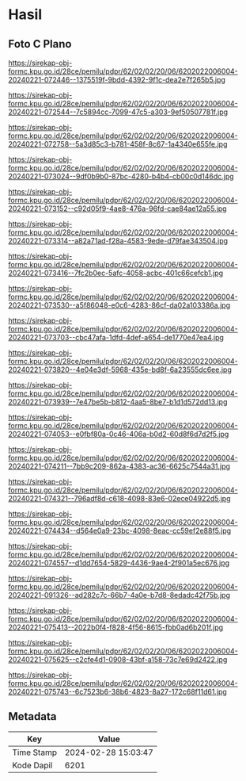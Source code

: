 # Hasil

## Foto C Plano

https://sirekap-obj-formc.kpu.go.id/28ce/pemilu/pdpr/62/02/02/20/06/6202022006004-20240221-072446--1375519f-9bdd-4392-9f1c-dea2e7f265b5.jpg

https://sirekap-obj-formc.kpu.go.id/28ce/pemilu/pdpr/62/02/02/20/06/6202022006004-20240221-072544--7c5894cc-7099-47c5-a303-9ef50507781f.jpg

https://sirekap-obj-formc.kpu.go.id/28ce/pemilu/pdpr/62/02/02/20/06/6202022006004-20240221-072758--5a3d85c3-b781-458f-8c67-1a4340e655fe.jpg

https://sirekap-obj-formc.kpu.go.id/28ce/pemilu/pdpr/62/02/02/20/06/6202022006004-20240221-073024--9df0b9b0-87bc-4280-b4b4-cb00c0d146dc.jpg

https://sirekap-obj-formc.kpu.go.id/28ce/pemilu/pdpr/62/02/02/20/06/6202022006004-20240221-073152--c92d05f9-4ae8-476a-96fd-cae84ae12a55.jpg

https://sirekap-obj-formc.kpu.go.id/28ce/pemilu/pdpr/62/02/02/20/06/6202022006004-20240221-073314--a82a71ad-f28a-4583-9ede-d79fae343504.jpg

https://sirekap-obj-formc.kpu.go.id/28ce/pemilu/pdpr/62/02/02/20/06/6202022006004-20240221-073416--7fc2b0ec-5afc-4058-acbc-401c66cefcb1.jpg

https://sirekap-obj-formc.kpu.go.id/28ce/pemilu/pdpr/62/02/02/20/06/6202022006004-20240221-073530--a5f86048-e0c6-4283-86cf-da02a103386a.jpg

https://sirekap-obj-formc.kpu.go.id/28ce/pemilu/pdpr/62/02/02/20/06/6202022006004-20240221-073703--cbc47afa-1dfd-4def-a654-de1770e47ea4.jpg

https://sirekap-obj-formc.kpu.go.id/28ce/pemilu/pdpr/62/02/02/20/06/6202022006004-20240221-073820--4e04e3df-5968-435e-bd8f-6a23555dc6ee.jpg

https://sirekap-obj-formc.kpu.go.id/28ce/pemilu/pdpr/62/02/02/20/06/6202022006004-20240221-073939--7e47be5b-b812-4aa5-8be7-b1d1d572dd13.jpg

https://sirekap-obj-formc.kpu.go.id/28ce/pemilu/pdpr/62/02/02/20/06/6202022006004-20240221-074053--e0fbf80a-0c46-406a-b0d2-60d8f6d7d2f5.jpg

https://sirekap-obj-formc.kpu.go.id/28ce/pemilu/pdpr/62/02/02/20/06/6202022006004-20240221-074211--7bb9c209-862a-4383-ac36-6625c7544a31.jpg

https://sirekap-obj-formc.kpu.go.id/28ce/pemilu/pdpr/62/02/02/20/06/6202022006004-20240221-074321--796adf8d-c618-4098-83e6-02ece04922d5.jpg

https://sirekap-obj-formc.kpu.go.id/28ce/pemilu/pdpr/62/02/02/20/06/6202022006004-20240221-074434--d564e0a9-23bc-4098-8eac-cc59ef2e88f5.jpg

https://sirekap-obj-formc.kpu.go.id/28ce/pemilu/pdpr/62/02/02/20/06/6202022006004-20240221-074557--d1dd7654-5829-4436-9ae4-2f901a5ec676.jpg

https://sirekap-obj-formc.kpu.go.id/28ce/pemilu/pdpr/62/02/02/20/06/6202022006004-20240221-091326--ad282c7c-66b7-4a0e-b7d8-8edadc42f75b.jpg

https://sirekap-obj-formc.kpu.go.id/28ce/pemilu/pdpr/62/02/02/20/06/6202022006004-20240221-075413--2022b0f4-f828-4f56-8615-fbb0ad6b201f.jpg

https://sirekap-obj-formc.kpu.go.id/28ce/pemilu/pdpr/62/02/02/20/06/6202022006004-20240221-075625--c2cfe4d1-0908-43bf-a158-73c7e69d2422.jpg

https://sirekap-obj-formc.kpu.go.id/28ce/pemilu/pdpr/62/02/02/20/06/6202022006004-20240221-075743--6c7523b6-38b6-4823-8a27-172c68f11d61.jpg


## Metadata

| Key        | Value               |
| ---------- | ------------------- |
| Time Stamp | 2024-02-28 15:03:47 |
| Kode Dapil | 6201                |



